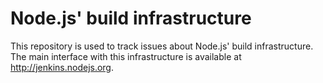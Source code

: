 # Node.js' build infrastructure

This repository is used to track issues about Node.js'
build infrastructure. The main interface with this infrastructure
is available at http://jenkins.nodejs.org.
